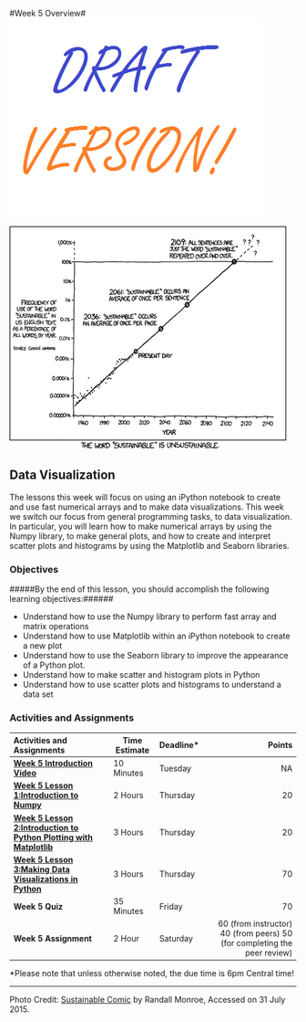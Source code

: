 #Week 5 Overview#
![Draft Image](../images/Draft_Version_picture.png)

![XKCD sustainability comic](images/xkcd_sustainable.png)
## Data Visualization ##

The lessons this week will focus on using an iPython notebook to create and use fast numerical arrays and to make data visualizations. This week we switch our focus from general programming tasks, to data visualization. In particular, you will learn how to make numerical arrays by using the Numpy library, to make general plots, and how to create and interpret scatter plots and histograms by using the Matplotlib  and Seaborn libraries.


### Objectives ###

#####By the end of this lesson, you should accomplish the following learning objectives:######

- Understand how to use the Numpy library to perform fast array and matrix operations
- Understand how to use Matplotlib within an iPython notebook to create a new plot
- Understand how to use the Seaborn library to improve the appearance of a Python plot.
- Understand how to make scatter and histogram plots in Python
- Understand how to use scatter plots and histograms to understand a data set


### Activities and Assignments ###

|Activities and Assignments | Time Estimate | Deadline* | Points|
|:------| -----|-------|----------:|
|**[Week 5 Introduction Video](https://mediaspace.illinois.edu/media/Week+Five/1_pf7naeyx)**|10 Minutes|Tuesday|NA|
|**[Week 5 Lesson 1:Introduction to Numpy](lesson1.md)**| 2 Hours |Thursday| 20|
|**[Week 5 Lesson 2:Introduction to Python Plotting with Matplotlib](lesson2.md)**| 3 Hours | Thursday | 20 |
|**[Week 5 Lesson 3:Making Data Visualizations in Python](lesson3.md)**| 3 Hours | Thursday| 70 |
|**Week 5 Quiz**| 35 Minutes | Friday | 70|
|**Week 5 Assignment**| 2 Hour | Saturday | 60 (from instructor) 40 (from peers) 50 (for completing the peer review) | 

*Please note that unless otherwise noted, the due time is 6pm Central time!

----------

Photo Credit: [Sustainable Comic](http://imgs.xkcd.com/comics/sustainable.png) by Randall Monroe, Accessed on 31 July 2015.

